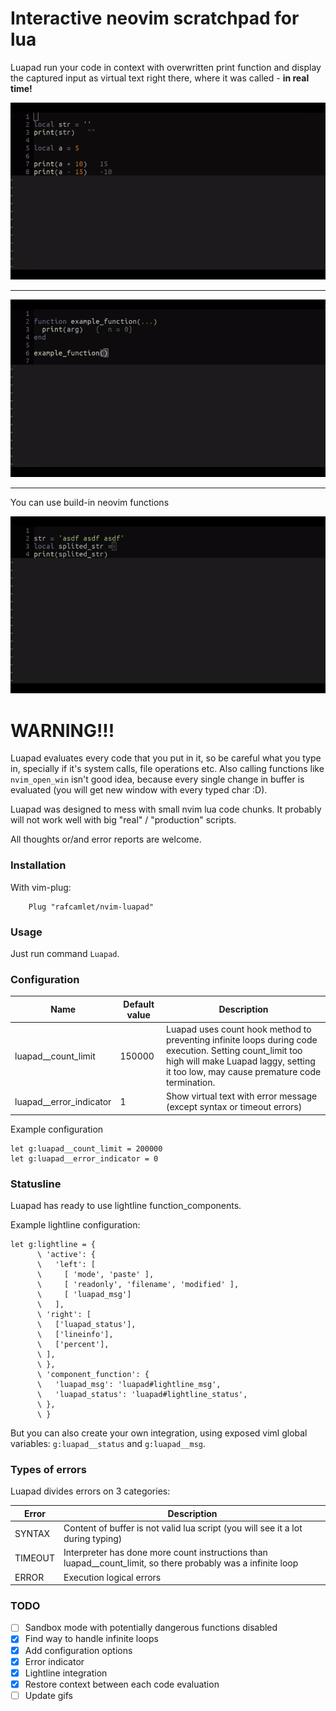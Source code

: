 # Interactive neovim scratchpad for lua

Luapad run your code in context with overwritten print function and display the captured input as virtual text right there, where it was called - **in real time!**

![Luapad print gif](/gifs/luapad-print.gif)

-------

![Luapad function gif](/gifs/luapad-function.gif)

-------

You can use build-in neovim functions

![Luapad nvim.split gif](/gifs/luapad-split.gif)


# WARNING!!!

Luapad evaluates every code that you put in it, so be careful what you type in, specially if it's system calls, file operations etc. Also calling functions like `nvim_open_win` isn't good idea, because every single change in buffer is evaluated (you will get new window with every typed char :D).

Luapad was designed to mess with small nvim lua code chunks. It probably will not work well with big "real" / "production" scripts.

All thoughts or/and error reports are welcome.

### Installation

With vim-plug:

```
    Plug "rafcamlet/nvim-luapad"
```

### Usage

Just run command `Luapad`.

### Configuration

| Name                    | Default value | Description                                                                                                                                                                                      |
| ---                     | ---           | ---                                                                                                                                                                                              |
| luapad__count_limit     | 150000        | Luapad uses count hook method to preventing infinite loops during code execution. Setting count_limit too high will make Luapad laggy, setting it too low, may cause premature code termination. |
| luapad__error_indicator | 1             | Show virtual text with error message (except syntax or timeout errors)                                                                                                                          |

Example configuration

```
let g:luapad__count_limit = 200000
let g:luapad__error_indicator = 0
```

### Statusline

Luapad has ready to use lightline function_components.

Example lightline configuration:

```viml
let g:lightline = {
      \ 'active': {
      \   'left': [
      \     [ 'mode', 'paste' ],
      \     [ 'readonly', 'filename', 'modified' ],
      \     [ 'luapad_msg']
      \   ],
      \ 'right': [
      \   ['luapad_status'],
      \   ['lineinfo'],
      \   ['percent'],
      \ ],
      \ },
      \ 'component_function': {
      \   'luapad_msg': 'luapad#lightline_msg',
      \   'luapad_status': 'luapad#lightline_status',
      \ },
      \ }
```

But you can also create your own integration, using exposed viml global variables: `g:luapad__status` and `g:luapad__msg`.

### Types of errors

Luapad divides errors on 3 categories:

| Error   | Description                                                                                                  |
| ---     | ---                                                                                                          |
| SYNTAX  | Content of buffer is not valid lua script (you will see it a lot during typing)                              |
| TIMEOUT | Interpreter has done more count instructions than luapad__count_limit, so there probably was a infinite loop |
| ERROR   | Execution logical errors                                                                                     |

### TODO
- [ ] Sandbox mode with potentially dangerous functions disabled
- [x] Find way to handle infinite loops
- [x] Add configuration options
- [x] Error indicator
- [x] Lightline integration
- [x] Restore context between each code evaluation
- [ ] Update gifs
